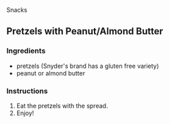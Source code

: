 Snacks

## Pretzels with Peanut/Almond Butter

### Ingredients

- pretzels (Snyder's brand has a gluten free variety)
- peanut or almond butter

### Instructions

1. Eat the pretzels with the spread.
2. Enjoy!
